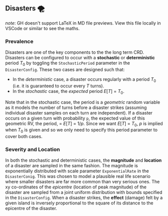 ## Disasters :tornado:
*note*: GH doesn't support LaTeX in MD file previews. View this file locally in VSCode or similar to see the maths.

### Prevalence

Disasters are one of the key components to the the long term CRD. Disasters can be configured to occur with a **stochastic** or **deterministic** period $T_0$ by toggling the `StochasticPeriod` parameter in the `DisasterConfig`. These two cases are designed such that:
- In the *deterministic* case, a disaster occurs regularly with a period $T_0$ (i.e. it is guaranteed to occur every $T$ turns).
- In the *stochastic* case, the *expected* period $E[T]$ = $T_0$.

Note that in the stochastic case, the period is a *geometric* random variable as it models the number of turns before a disaster strikes (assuming individual disaster samples on each turn are independent). If a disaster occurs on a given turn with probability `p`, the expected value of this geometric RV, the period, = $E[T]$ = $1/p$. Since we want $E[T]$ = $T_0$, $p$ is implied when $T_0$ is given and so we only need to specify this period parameter to cover both cases.

### Severity and Location
In both the stochastic and deterministic cases, the **magnitude** and **location** of a disaster are sampled in the same fashion. The magnitude is exponentially distributed with scale parameter `ExponentialRate` in the `DisasterConig`. This was chosen to model a plausible real life scenario where smaller disasters are far more common than very serious ones. The xy co-ordinates of the *epicentre* (location of peak magnitude) of the disaster are sampled from a joint uniform distribution with bounds specified in the `DisasterConfig`. When a disaster strikes, the **effect** (damage) felt by a given island is inversely proportional to the square of its distance to the epicentre of the disaster.




